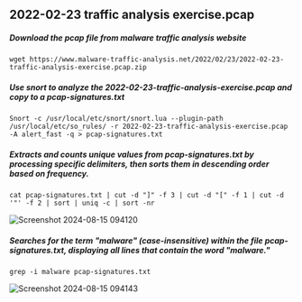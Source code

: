 ## 2022-02-23 traffic analysis exercise.pcap

##### Download the pcap file from malware traffic analysis website
```
wget https://www.malware-traffic-analysis.net/2022/02/23/2022-02-23-traffic-analysis-exercise.pcap.zip
```

##### Use snort to analyze the 2022-02-23-traffic-analysis-exercise.pcap and copy to a pcap-signatures.txt
```
Snort -c /usr/local/etc/snort/snort.lua --plugin-path /usr/local/etc/so_rules/ -r 2022-02-23-traffic-analysis-exercise.pcap -A alert_fast -q > pcap-signatures.txt
```


##### Extracts and counts unique values from pcap-signatures.txt by processing specific delimiters, then sorts them in descending order based on frequency.
```
cat pcap-signatures.txt | cut -d "]" -f 3 | cut -d "[" -f 1 | cut -d '"' -f 2 | sort | uniq -c | sort -nr
```

  


![Screenshot 2024-08-15 094120](https://github.com/user-attachments/assets/4f081dce-59a7-4be1-9995-b1fe93267e6e)


##### Searches for the term "malware" (case-insensitive) within the file pcap-signatures.txt, displaying all lines that contain the word "malware."
```
grep -i malware pcap-signatures.txt
```


![Screenshot 2024-08-15 094143](https://github.com/user-attachments/assets/7c527356-d5d5-452a-89f9-a3671ebd270b)

